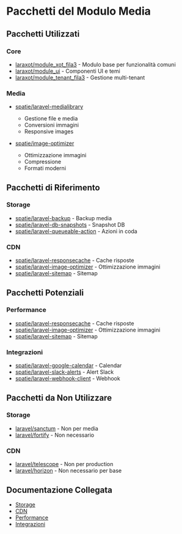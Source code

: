 # Pacchetti del Modulo Media

## Pacchetti Utilizzati

### Core
- [laraxot/module_xot_fila3](../Xot/docs/packages.md) - Modulo base per funzionalità comuni
- [laraxot/module_ui](../UI/docs/packages.md) - Componenti UI e temi
- [laraxot/module_tenant_fila3](../Tenant/docs/packages.md) - Gestione multi-tenant

### Media
- [spatie/laravel-medialibrary](https://github.com/spatie/laravel-medialibrary)
  - Gestione file e media
  - Conversioni immagini
  - Responsive images

- [spatie/image-optimizer](https://github.com/spatie/image-optimizer)
  - Ottimizzazione immagini
  - Compressione
  - Formati moderni

## Pacchetti di Riferimento

### Storage
- [spatie/laravel-backup](https://github.com/spatie/laravel-backup) - Backup media
- [spatie/laravel-db-snapshots](https://github.com/spatie/laravel-db-snapshots) - Snapshot DB
- [spatie/laravel-queueable-action](https://github.com/spatie/laravel-queueable-action) - Azioni in coda

### CDN
- [spatie/laravel-responsecache](https://github.com/spatie/laravel-responsecache) - Cache risposte
- [spatie/laravel-image-optimizer](https://github.com/spatie/laravel-image-optimizer) - Ottimizzazione immagini
- [spatie/laravel-sitemap](https://github.com/spatie/laravel-sitemap) - Sitemap

## Pacchetti Potenziali

### Performance
- [spatie/laravel-responsecache](https://github.com/spatie/laravel-responsecache) - Cache risposte
- [spatie/laravel-image-optimizer](https://github.com/spatie/laravel-image-optimizer) - Ottimizzazione immagini
- [spatie/laravel-sitemap](https://github.com/spatie/laravel-sitemap) - Sitemap

### Integrazioni
- [spatie/laravel-google-calendar](https://github.com/spatie/laravel-google-calendar) - Calendar
- [spatie/laravel-slack-alerts](https://github.com/spatie/laravel-slack-alerts) - Alert Slack
- [spatie/laravel-webhook-client](https://github.com/spatie/laravel-webhook-client) - Webhook

## Pacchetti da Non Utilizzare

### Storage
- [laravel/sanctum](https://github.com/laravel/sanctum) - Non per media
- [laravel/fortify](https://github.com/laravel/fortify) - Non necessario

### CDN
- [laravel/telescope](https://github.com/laravel/telescope) - Non per production
- [laravel/horizon](https://github.com/laravel/horizon) - Non necessario per base

## Documentazione Collegata

- [Storage](packages/storage.md)
- [CDN](packages/cdn.md)
- [Performance](packages/performance.md)
- [Integrazioni](packages/integrations.md) 
